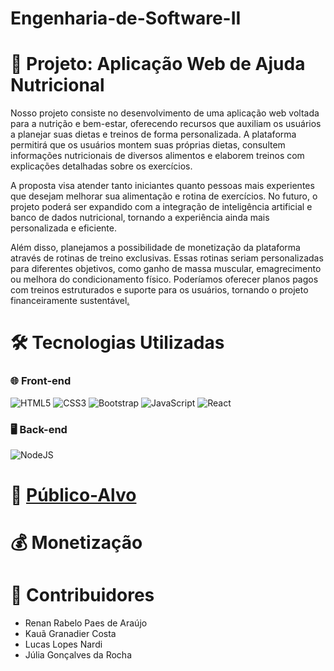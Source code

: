 # Engenharia-de-Software-II



# 🚧 Projeto: Aplicação Web de Ajuda Nutricional

  Nosso projeto consiste no desenvolvimento de uma aplicação web voltada para a nutrição e bem-estar, oferecendo recursos que auxiliam os usuários a planejar suas dietas e treinos de forma personalizada. A plataforma permitirá que os usuários montem suas próprias dietas, consultem informações nutricionais de diversos alimentos e elaborem treinos com explicações detalhadas sobre os exercícios.
  
  A proposta visa atender tanto iniciantes quanto pessoas mais experientes que desejam melhorar sua alimentação e rotina de exercícios. No futuro, o projeto poderá ser expandido com a integração de inteligência artificial e banco de dados nutricional, tornando a experiência ainda mais personalizada e eficiente.
  
  Além disso, planejamos a possibilidade de monetização da plataforma através de rotinas de treino exclusivas. Essas rotinas seriam personalizadas para diferentes objetivos, como ganho de massa muscular, emagrecimento ou melhora do condicionamento físico. Poderíamos oferecer planos pagos com treinos estruturados e suporte para os usuários, tornando o projeto financeiramente sustentável[.](https://prnt.sc/0qkosWjk0qBP)


#
# 🛠 Tecnologias Utilizadas

### 🌐 Front-end
![HTML5](https://img.shields.io/badge/html5-%23E34F26.svg?style=for-the-badge&logo=html5&logoColor=white)
![CSS3](https://img.shields.io/badge/css3-%231572B6.svg?style=for-the-badge&logo=css3&logoColor=white)
![Bootstrap](https://img.shields.io/badge/bootstrap-%238511FA.svg?style=for-the-badge&logo=bootstrap&logoColor=white)
![JavaScript](https://img.shields.io/badge/javascript-%23323330.svg?style=for-the-badge&logo=javascript&logoColor=%23F7DF1E)
![React](https://img.shields.io/badge/react-%2320232a.svg?style=for-the-badge&logo=react&logoColor=%2361DAFB)

### 🖥️ Back-end

![NodeJS](https://img.shields.io/badge/node.js-6DA55F?style=for-the-badge&logo=node.js&logoColor=white)

#
# 🎯 [Público-Alvo](documentação/usuarios.md)

# 💰 Monetização

# 👥 Contribuidores

- Renan Rabelo Paes de Araújo
- Kauã Granadier Costa
- Lucas Lopes Nardi
- Júlia Gonçalves da Rocha


